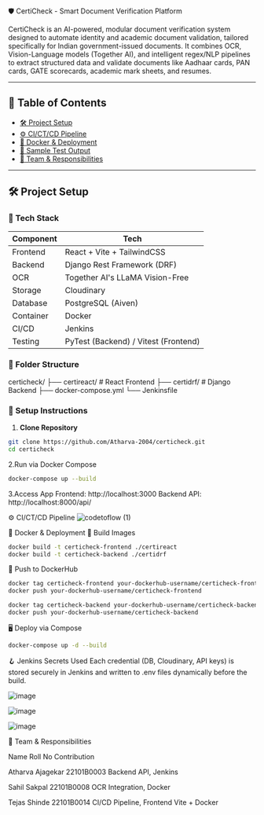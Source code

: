 🛡️ CertiCheck - Smart Document Verification Platform

CertiCheck is an AI-powered, modular document verification system designed to automate identity and academic document validation, tailored specifically for Indian government-issued documents. It combines OCR, Vision-Language models (Together AI), and intelligent regex/NLP pipelines to extract structured data and validate documents like Aadhaar cards, PAN cards, GATE scorecards, academic mark sheets, and resumes.

---

## 📌 Table of Contents

- [🛠️ Project Setup](#️-project-setup)
- [⚙️ CI/CT/CD Pipeline](#️-cictcd-pipeline)
- [🐳 Docker & Deployment](#-docker--deployment)
- [🧪 Sample Test Output](#-sample-test-output)
- [👥 Team & Responsibilities](#-team--responsibilities)


---

## 🛠️ Project Setup

### 🔧 Tech Stack

| Component   | Tech                         |
|-------------|------------------------------|
| Frontend    | React + Vite + TailwindCSS   |
| Backend     | Django Rest Framework (DRF)  |
| OCR         | Together AI's LLaMA Vision-Free |
| Storage     | Cloudinary                   |
| Database    | PostgreSQL (Aiven)           |
| Container   | Docker                       |
| CI/CD       | Jenkins                      |
| Testing     | PyTest (Backend) / Vitest (Frontend) |

### 📂 Folder Structure
certicheck/
            ├── certireact/ # React Frontend 
            ├── certidrf/ # Django Backend 
            ├── docker-compose.yml 
            └── Jenkinsfile

### 🚀 Setup Instructions

1. **Clone Repository**
```bash
git clone https://github.com/Atharva-2004/certicheck.git
cd certicheck
```
2.Run via Docker Compose
```bash
docker-compose up --build
```
3.Access App
Frontend: http://localhost:3000
Backend API: http://localhost:8000/api/

⚙️ CI/CT/CD Pipeline
![codetoflow (1)](https://github.com/user-attachments/assets/e66352f3-ab4d-4418-9a16-99d59c17073b)


🐳 Docker & Deployment
🔨 Build Images
```bash
docker build -t certicheck-frontend ./certireact
docker build -t certicheck-backend ./certidrf
```
🚀 Push to DockerHub
```bash
docker tag certicheck-frontend your-dockerhub-username/certicheck-frontend
docker push your-dockerhub-username/certicheck-frontend

docker tag certicheck-backend your-dockerhub-username/certicheck-backend
docker push your-dockerhub-username/certicheck-backend
```
🖥️ Deploy via Compose
```bash
docker-compose up -d --build
```
🪝 Jenkins Secrets Used
Each credential (DB, Cloudinary, API keys) is stored securely in Jenkins and written to .env files dynamically before the build.

![image](https://github.com/user-attachments/assets/ca669963-7f9a-4927-90c2-43e359b46af2)

![image](https://github.com/user-attachments/assets/6b282987-801d-40e3-a7ac-013882970d6f)

![image](https://github.com/user-attachments/assets/24c0a7b1-f6c1-4572-9612-361918d6ebe5)


👥 Team & Responsibilities

Name	              Roll No	                Contribution

Atharva Ajagekar	 22101B0003	             Backend API, Jenkins

Sahil Sakpal             22101B0008	             OCR Integration, Docker

Tejas Shinde	 22101B0014	             CI/CD Pipeline, Frontend Vite + Docker





